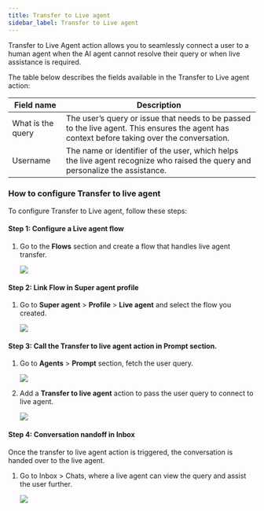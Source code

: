 ```yaml
---
title: Transfer to Live agent  
sidebar_label: Transfer to Live agent 
---
```



Transfer to Live Agent action allows you to seamlessly connect a user to a human agent when the AI agent cannot resolve their query or when live assistance is required.

The table below describes the fields available in the Transfer to Live agent action:

Field name | Description
-----------|------------
What is the query | The user’s query or issue that needs to be passed to the live agent. This ensures the agent has context before taking over the conversation.
Username | The name or identifier of the user, which helps the live agent recognize who raised the query and personalize the assistance.

### How to configure Transfer to live agent

To configure Transfer to Live agent, follow these steps:

#### Step 1: Configure a Live agent flow

1. Go to the **Flows** section and create a flow that handles live agent transfer.

      ![](https://cdn.yellowmessenger.com/assets/yellow-docs/live-agent-flow.png)
      
#### Step 2: Link Flow in Super agent profile
      
1. Go to **Super agent** > **Profile** > **Live agent** and select the flow you created.

   ![](https://cdn.yellowmessenger.com/assets/yellow-docs/profile-live-agent.png)
   
#### Step 3: Call the Transfer to live agent action in Prompt section.
   
1. Go to **Agents** > **Prompt** section, fetch the user query.

     ![](https://cdn.yellowmessenger.com/assets/yellow-docs/user-query.png)
     
4.  Add a **Transfer to live agent** action to pass the user query to connect to live agent.

     ![](https://cdn.yellowmessenger.com/assets/yellow-docs/live-chat-action.png)
     
#### Step 4: Conversation nandoff in Inbox

Once the transfer to live agent action is triggered, the conversation is handed over to the live agent. 

1. Go to Inbox > Chats, where a live agent can view the query and assist the user further.

    ![](https://cdn.yellowmessenger.com/assets/yellow-docs/inbox-agent.png)



   

   

     

     









